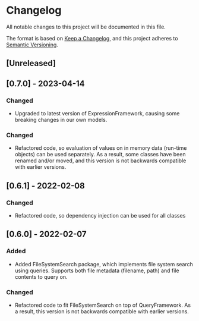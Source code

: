 # Changelog
All notable changes to this project will be documented in this file.

The format is based on [Keep a Changelog](https://keepachangelog.com/en/1.0.0/),
and this project adheres to [Semantic Versioning](https://semver.org/spec/v2.0.0.html).

## [Unreleased]

## [0.7.0] - 2023-04-14

### Changed
- Upgraded to latest version of ExpressionFramework, causing some breaking changes in our own models.

### Changed
- Refactored code, so evaluation of values on in memory data (run-time objects) can be used separately. As a result, some classes have been renamed and/or moved, and this version is not backwards compatible with earlier versions.

## [0.6.1] - 2022-02-08

### Changed
- Refactored code, so dependency injection can be used for all classes

## [0.6.0] - 2022-02-07

### Added
- Added FileSystemSearch package, which implements file system search using queries. Supports both file metadata (filename, path) and file contents to query on.

### Changed
- Refactored code to fit FileSystemSearch on top of QueryFramework. As a result, this version is not backwards compatible with earlier versions.
